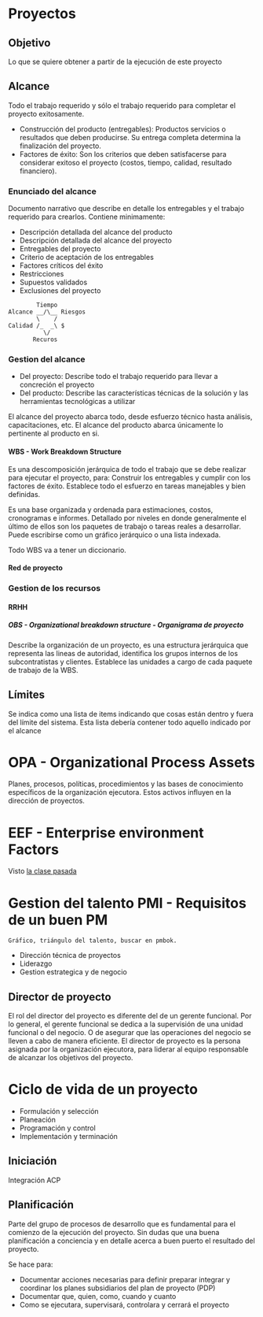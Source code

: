 # Proyectos

## Objetivo

Lo que se quiere obtener a partir de la ejecución de este proyecto

## Alcance

Todo el trabajo requerido y sólo el trabajo requerido para completar el proyecto exitosamente.

* Construcción del producto (entregables): Productos servicios o resultados que deben producirse. Su entrega completa determina la finalización del proyecto.
* Factores de éxito: Son los criterios que deben satisfacerse para considerar exitoso el proyecto (costos, tiempo, calidad, resultado financiero). 

### Enunciado del alcance

Documento narrativo que describe en detalle los entregables y el trabajo requerido para crearlos.
Contiene minimamente:
* Descripción detallada del alcance del producto
* Descripción detallada del alcance del proyecto
* Entregables del proyecto 
* Criterio de aceptación de los entregables
* Factores críticos del éxito
* Restricciones
* Supuestos validados
* Exclusiones del proyecto

```
        Tiempo
Alcance __/\__ Riesgos 
        \    /
Calidad /_  _\ $
          \/
       Recuros
```
### Gestion del alcance

* Del proyecto: Describe todo el trabajo requerido para llevar a concreción el proyecto
* Del producto: Describe las características técnicas de la solución y las herramientas tecnológicas a utilizar

El alcance del proyecto abarca todo, desde esfuerzo técnico hasta análisis, capacitaciones, etc.
El alcance del producto abarca únicamente lo pertinente al producto en si.

#### WBS - Work Breakdown Structure

Es una descomposición jerárquica de todo el trabajo que se debe realizar para ejecutar el proyecto, para: Construir los entregables y cumplir con los factores de éxito.
Establece todo el esfuerzo en tareas manejables y bien definidas.

Es una base organizada y ordenada para estimaciones, costos, cronogramas e informes.
Detallado por niveles en donde generalmente el último de ellos son los paquetes de trabajo o tareas reales a desarrollar.
Puede escribirse como un gráfico jerárquico o una lista indexada.

Todo WBS va a tener un diccionario.

#### Red de proyecto


### Gestion de los recursos
#### RRHH
##### OBS - Organizational breakdown structure - Organigrama de proyecto

Describe la organización de un proyecto, es una estructura jerárquica que representa las lineas de autoridad, identifica los grupos internos de los subcontratistas y clientes. Establece las unidades a cargo de cada paquete de trabajo de la WBS.

## Límites

Se indica como una lista de items indicando que cosas están dentro y fuera del límite del sistema. Esta lista debería contener todo aquello indicado por el alcance



# OPA - Organizational Process Assets
Planes, procesos, políticas, procedimientos y las bases de conocimiento específicos de la organización ejecutora. Estos activos influyen en la dirección de proyectos.

# EEF - Enterprise environment Factors

Visto [la clase pasada](../20190827)

# Gestion del talento PMI - Requisitos de un buen PM

`Gráfico, triángulo del talento, buscar en pmbok.`

* Dirección técnica de proyectos
* Liderazgo
* Gestion estrategica y de negocio

## Director de proyecto

El rol del director del proyecto es diferente del de un gerente funcional. Por lo general, el gerente funcional se dedica a la supervisión de una unidad funcional o del negocio. O de asegurar que las operaciones del negocio se lleven a cabo de manera eficiente.
El director de proyecto es la persona asignada por la organización ejecutora, para liderar al equipo responsable de alcanzar los objetivos del proyecto.

# Ciclo de vida de un proyecto

* Formulación y selección
* Planeación
* Programación y control
* Implementación y terminación 


## Iniciación
Integración ACP


## Planificación
Parte del grupo de procesos de desarrollo que es fundamental para el comienzo de la ejecución del proyecto.
Sin dudas que una buena planificación a conciencia y en detalle acerca a buen puerto el resultado del proyecto.

Se hace para:
* Documentar acciones necesarias para definir preparar integrar y coordinar los planes subsidiarios del plan de proyecto (PDP)
* Documentar que, quien, como, cuando y cuanto
* Como se ejecutara, supervisará, controlara y cerrará el proyecto

